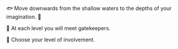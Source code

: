 🐟 Move downwards from the shallow waters to the depths of your imagination. 🐳

🔑 At each level you will meet gatekeepers.

📶 Choose your level of involvement.
